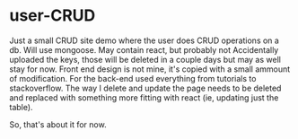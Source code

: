 # user-CRUD
Just a small CRUD site demo where the user does CRUD operations on a db. Will use mongoose. May contain react, but probably not
Accidentally uploaded the keys, those will be deleted in a couple days but may as well stay for now.
Front end design is not mine, it's copied with a small ammount of modification. For the back-end used everything from tutorials to stackoverflow.
The way I delete and update the page needs to be deleted and replaced with something more fitting with react (ie, updating just the table). 

So, that's about it for now.

